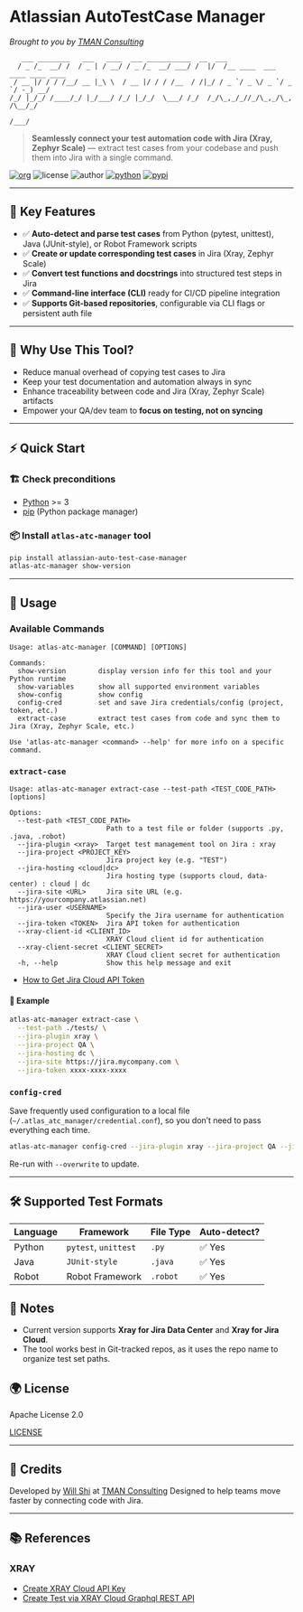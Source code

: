 # Atlassian AutoTestCase Manager

*Brought to you by [TMAN Consulting](https://en.tman.ltd)*

```text
   ___ ________   ___   ____  ___ ___________  __  ___
  / _ /_  __/ /  / _ | / __/ / _ /_  __/ ___/ /  |/  /__ ____  ___ ____ ____ ____
 / __ |/ / / /__/ __ |_\ \  / __ |/ / / /__  / /|_/ / _ `/ _ \/ _ `/ _ `/ -_) __/
/_/ |_/_/ /____/_/ |_/___/ /_/ |_/_/  \___/ /_/  /_/\_,_/_//_/\_,_/\_, /\__/_/
                                                                  /___/          
```

> **Seamlessly connect your test automation code with Jira (Xray, Zephyr Scale)** — extract test cases from your codebase and push them into Jira with a single command.

[![org](https://img.shields.io/static/v1?style=for-the-badge&label=org&message=TMAN%20Consulting&color=0061f9)](https://en.tman.ltd)
![license](https://img.shields.io/github/license/tman-lab/tman-atlassian-operator?style=for-the-badge)
![author](https://img.shields.io/static/v1?style=for-the-badge&label=author&message=will.shi@tman.ltd&color=blue)
[![python](https://img.shields.io/static/v1?style=for-the-badge&logo=python&label=Python&message=3.x&color=306ba1)](https://devguide.python.org/versions/)
[![pypi](https://img.shields.io/pypi/v/atlassian-auto-test-case-manager.svg?style=for-the-badge)](https://pypi.org/project/atlassian-auto-test-case-manager)

----

## 🚀 Key Features

- ✅ **Auto-detect and parse test cases** from Python (pytest, unittest), Java (JUnit-style), or Robot Framework scripts
- ✅ **Create or update corresponding test cases** in Jira (Xray, Zephyr Scale)
- ✅ **Convert test functions and docstrings** into structured test steps in Jira
- ✅ **Command-line interface (CLI)** ready for CI/CD pipeline integration
- ✅ **Supports Git-based repositories**, configurable via CLI flags or persistent auth file

----

## 🔧 Why Use This Tool?

- Reduce manual overhead of copying test cases to Jira
- Keep your test documentation and automation always in sync
- Enhance traceability between code and Jira (Xray, Zephyr Scale) artifacts
- Empower your QA/dev team to **focus on testing, not on syncing**

----

## ⚡️ Quick Start

### 🏗 Check preconditions

- [Python](https://www.python.org/downloads/) >= 3
- [pip](https://pip.pypa.io/en/stable/installation/) (Python package manager)

### 📦 Install `atlas-atc-manager` tool

```bash
pip install atlassian-auto-test-case-manager
atlas-atc-manager show-version
```

----

## 🧰 Usage

### Available Commands

```text
Usage: atlas-atc-manager [COMMAND] [OPTIONS]

Commands:
  show-version        display version info for this tool and your Python runtime
  show-variables      show all supported environment variables
  show-config         show config
  config-cred         set and save Jira credentials/config (project, token, etc.)
  extract-case        extract test cases from code and sync them to Jira (Xray, Zephyr Scale, etc.)

Use 'atlas-atc-manager <command> --help' for more info on a specific command.
```

### `extract-case`

```text
Usage: atlas-atc-manager extract-case --test-path <TEST_CODE_PATH> [options]

Options:
  --test-path <TEST_CODE_PATH>
                        Path to a test file or folder (supports .py, .java, .robot)
  --jira-plugin <xray>  Target test management tool on Jira : xray
  --jira-project <PROJECT_KEY>
                        Jira project key (e.g. "TEST")
  --jira-hosting <cloud|dc>
                        Jira hosting type (supports cloud, data-center) : cloud | dc
  --jira-site <URL>     Jira site URL (e.g. https://yourcompany.atlassian.net)
  --jira-user <USERNAME>
                        Specify the Jira username for authentication
  --jira-token <TOKEN>  Jira API token for authentication
  --xray-client-id <CLIENT_ID>
                        XRAY Cloud client id for authentication
  --xray-client-secret <CLIENT_SECRET>
                        XRAY Cloud client secret for authentication
  -h, --help            Show this help message and exit
```

- [How to Get Jira Cloud API Token](https://support.atlassian.com/atlassian-account/docs/manage-api-tokens-for-your-atlassian-account/#Create-an-API-token)

#### 🧪 Example

```bash
atlas-atc-manager extract-case \
  --test-path ./tests/ \
  --jira-plugin xray \
  --jira-project QA \
  --jira-hosting dc \
  --jira-site https://jira.mycompany.com \
  --jira-token xxxx-xxxx-xxxx
```

### `config-cred`

Save frequently used configuration to a local file (`~/.atlas_atc_manager/credential.conf`), so you don’t need to pass everything each time.

```bash
atlas-atc-manager config-cred --jira-plugin xray --jira-project QA --jira-hosting dc --jira-site https://jira.company.com --jira-token xxxx
```

Re-run with `--overwrite` to update.

----

## 🛠 Supported Test Formats

| Language | Framework            | File Type | Auto-detect? |
| -------- | -------------------- | --------- | ------------ |
| Python   | `pytest`, `unittest` | `.py`     | ✅ Yes       |
| Java     | `JUnit-style`        | `.java`   | ✅ Yes       |
| Robot    | Robot Framework      | `.robot`  | ✅ Yes       |

## 📌 Notes

- Current version supports **Xray for Jira Data Center** and **Xray for Jira Cloud**.
- The tool works best in Git-tracked repos, as it uses the repo name to organize test set paths.

## 🌍 License

Apache License 2.0

[LICENSE](https://github.com/TMAN-Lab/tman-atlassian-atc-manager?tab=Apache-2.0-1-ov-file)

----

## 📒 Credits

Developed by [Will Shi](https://profile.willshi.space/en) at [TMAN Consulting](https://en.tman.ltd)
Designed to help teams move faster by connecting code with Jira.

----

## 📚 References

### XRAY

- [Create XRAY Cloud API Key](https://docs.getxray.app/display/XRAYCLOUD/Global+Settings%3A+API+Keys#GlobalSettings:APIKeys-CreateanAPIKey)
- [Create Test via XRAY Cloud Graphql REST API](https://us.xray.cloud.getxray.app/doc/graphql/createtest.doc.html)
